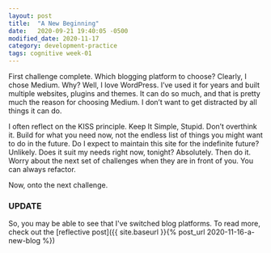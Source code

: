 ```yaml
---
layout: post
title:  "A New Beginning"
date:   2020-09-21 19:40:05 -0500
modified_date: 2020-11-17
category: development-practice
tags: cognitive week-01
---
```


First challenge complete. Which blogging platform to choose? Clearly, I chose Medium. Why? Well, I love WordPress. I’ve used it for years and built multiple websites, plugins and themes. It can do so much, and that is pretty much the reason for choosing Medium. I don’t want to get distracted by all things it can do.

I often reflect on the KISS principle. Keep It Simple, Stupid. Don’t overthink it. Build for what you need now, not the endless list of things you might want to do in the future. Do I expect to maintain this site for the indefinite future? Unlikely. Does it suit my needs right now, tonight? Absolutely. Then do it. Worry about the next set of challenges when they are in front of you. You can always refactor.

Now, onto the next challenge.

### UPDATE

So, you may be able to see that I've switched blog platforms. To read more, check out the [reflective post]({{ site.baseurl }}{% post_url 2020-11-16-a-new-blog %})
